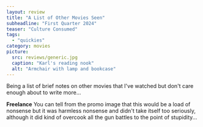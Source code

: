 ```yaml
---
layout: review
title: "A List of Other Movies Seen"
subheadline: "First Quarter 2024"
teaser: "Culture Consumed"
tags:
  - "quickies"
category: movies
picture:
  src: reviews/generic.jpg
  caption: "Karl's reading nook"
  alt: "Armchair with lamp and bookcase"
---
```

Being a list of brief notes on other movies that I've watched but don't care enough about to write more...
 
**Freelance** You can tell from the promo image that this would be a load of nonsense
but it was harmless nonsense and didn't take itself too seriously, although it did
kind of overcook all the gun battles to the point of stupidity...

